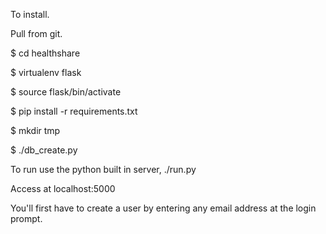 To install.

Pull from git.

$ cd healthshare

$ virtualenv flask

$ source flask/bin/activate

$ pip install -r requirements.txt

$ mkdir tmp

$ ./db_create.py

To run use the python built in server, ./run.py

Access at localhost:5000

You'll first have to create a user by entering any email address at the login prompt.
